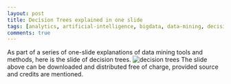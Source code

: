 ```yaml
---
layout: post
title: Decision Trees explained in one slide
tags: [analytics, artificial-intelligence, bigdata, data-mining, decision-trees, education, machine-learning, onepage]
comments: true
---
```


As part of a series of one-slide explanations of data mining tools and
methods, here is the slide of decision trees. ![decision
trees](http://worldofpiggy.com/wp-content/uploads/2015/08/decision-trees.png)
The slide above can be downloaded and distributed free of charge, provided source and credits are mentioned.


